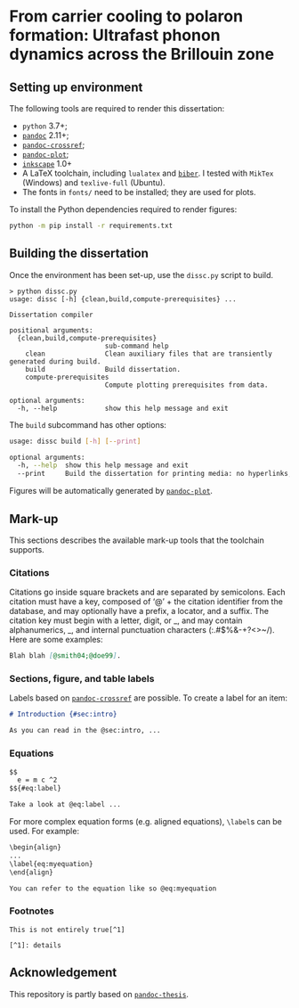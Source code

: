 # From carrier cooling to polaron formation: Ultrafast phonon dynamics across the Brillouin zone

## Setting up environment

The following tools are required to render this dissertation:

* `python` 3.7+;
* [`pandoc`](https://pandoc.org) 2.11+;
* [`pandoc-crossref`](https://github.com/lierdakil/pandoc-crossref);
* [`pandoc-plot`](https://github.com/LaurentRDC/pandoc-plot);
* [`inkscape`](https://inkscape.org/) 1.0+
* A LaTeX toolchain, including `lualatex` and [`biber`](https://sourceforge.net/projects/biblatex-biber/). I tested with `MikTex` (Windows) and `texlive-full` (Ubuntu).
* The fonts in `fonts/` need to be installed; they are used for plots.

To install the Python dependencies required to render figures:

```bash
python -m pip install -r requirements.txt
```

## Building the dissertation

Once the environment has been set-up, use the `dissc.py` script to build.

```
> python dissc.py
usage: dissc [-h] {clean,build,compute-prerequisites} ...

Dissertation compiler

positional arguments:
  {clean,build,compute-prerequisites}
                        sub-command help
    clean               Clean auxiliary files that are transiently generated during build.
    build               Build dissertation.
    compute-prerequisites
                        Compute plotting prerequisites from data.

optional arguments:
  -h, --help            show this help message and exit
```

The `build` subcommand has other options:

```bash
usage: dissc build [-h] [--print]

optional arguments:
  -h, --help  show this help message and exit
  --print     Build the dissertation for printing media: no hyperlinks, single linespacing, etc.
```

Figures will be automatically generated by [`pandoc-plot`](https://github.com/LaurentRDC/pandoc-plot).

## Mark-up

This sections describes the available mark-up tools that the toolchain supports.

### Citations

Citations go inside square brackets and are separated by semicolons. Each citation must have a key, composed of ‘@’ + the citation identifier from the database, and may optionally have a prefix, a locator, and a suffix. The citation key must begin with a letter, digit, or _, and may contain alphanumerics, _, and internal punctuation characters (:.#$%&-+?<>~/). Here are some examples:

```markdown
Blah blah [@smith04;@doe99].
```

### Sections, figure, and table labels

Labels based on [`pandoc-crossref`](https://github.com/lierdakil/pandoc-crossref) are possible. To create a label for an item:

```markdown
# Introduction {#sec:intro}

As you can read in the @sec:intro, ...

```

### Equations

```markdown
$$ 
  e = m c ^2 
$${#eq:label}

Take a look at @eq:label ...
```

For more complex equation forms (e.g. aligned equations), `\label`s can be used. For example:

````markdown
\begin{align}
...
\label{eq:myequation}
\end{align}

You can refer to the equation like so @eq:myequation
````

### Footnotes

```
This is not entirely true[^1]

[^1]: details
```

## Acknowledgement

This repository is partly based on [`pandoc-thesis`](https://github.com/cagix/pandoc-thesis).